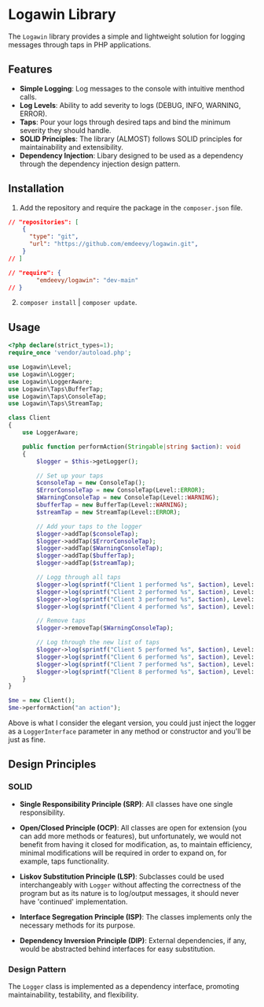 # Logawin Library

The `Logawin` library provides a simple and lightweight solution for logging messages through taps in PHP applications.

## Features

- **Simple Logging**: Log messages to the console with intuitive menthod calls.
- **Log Levels**: Ability to add severity to logs (DEBUG, INFO, WARNING, ERROR).
- **Taps**: Pour your logs through desired taps and bind the minimum severity they should handle.
- **SOLID Principles**: The library (ALMOST) follows SOLID principles for maintainability and extensibility.
- **Dependency Injection**: Libary designed to be used as a dependency through the dependency injection design pattern.

## Installation

1. Add the repository and require the package in the `composer.json` file.

```json
// "repositories": [
    {
      "type": "git",
      "url": "https://github.com/emdeevy/logawin.git",
    }
// ]
```
```json
// "require": {
        "emdeevy/logawin": "dev-main"
// }

```
2. `composer install` | `composer update`.
## Usage

```php
<?php declare(strict_types=1);
require_once 'vendor/autoload.php';

use Logawin\Level;
use Logawin\Logger;
use Logawin\LoggerAware;
use Logawin\Taps\BufferTap;
use Logawin\Taps\ConsoleTap;
use Logawin\Taps\StreamTap;

class Client
{
    use LoggerAware;

    public function performAction(Stringable|string $action): void
    {
        $logger = $this->getLogger();

        // Set up your taps
        $consoleTap = new ConsoleTap();
        $ErrorConsoleTap = new ConsoleTap(Level::ERROR);
        $WarningConsoleTap = new ConsoleTap(Level::WARNING);
        $bufferTap = new BufferTap(Level::WARNING);
        $streamTap = new StreamTap(Level::ERROR);

        // Add your taps to the logger
        $logger->addTap($consoleTap);
        $logger->addTap($ErrorConsoleTap);
        $logger->addTap($WarningConsoleTap);
        $logger->addTap($bufferTap);
        $logger->addTap($streamTap);

        // Logg through all taps
        $logger->log(sprintf("Client 1 performed %s", $action), Level::DEBUG);
        $logger->log(sprintf("Client 2 performed %s", $action), Level::INFO);
        $logger->log(sprintf("Client 3 performed %s", $action), Level::WARNING);
        $logger->log(sprintf("Client 4 performed %s", $action), Level::ERROR);

        // Remove taps
        $logger->removeTap($WarningConsoleTap);

        // Log through the new list of taps
        $logger->log(sprintf("Client 5 performed %s", $action), Level::DEBUG);
        $logger->log(sprintf("Client 6 performed %s", $action), Level::INFO);
        $logger->log(sprintf("Client 7 performed %s", $action), Level::WARNING);
        $logger->log(sprintf("Client 8 performed %s", $action), Level::ERROR);
    }
}

$me = new Client();
$me->performAction("an action");
```

Above is what I consider the elegant version, you could just inject the logger as a `LoggerInterface` parameter in any method or constructor and you'll be just as fine.

## Design Principles

### SOLID

- **Single Responsibility Principle (SRP)**: All classes have one single responsibility.

- **Open/Closed Principle (OCP)**: All classes are open for extension (you can add more methods or features), but unfortunately, we would not benefit from having it closed for modification, as, to maintain efficiency, minimal modifications will be required in order to expand on, for example, taps functionality.

- **Liskov Substitution Principle (LSP)**: Subclasses could be used interchangeably with `Logger` without affecting the correctness of the program but as its nature is to log/output messages, it should never have 'continued' implementation.

- **Interface Segregation Principle (ISP)**: The classes implements only the necessary methods for its purpose.

- **Dependency Inversion Principle (DIP)**: External dependencies, if any, would be abstracted behind interfaces for easy substitution.

### Design Pattern

The `Logger` class is implemented as a dependency interface, promoting maintainability, testability, and flexibility.
